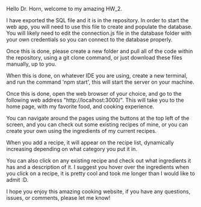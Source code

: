 Hello Dr. Horn, welcome to my amazing HW_2.

I have exported the SQL file and it is in the repository. In order to start the web app, you will need to use this file to create and populate the database.
You will likely need to edit the connection.js file in the database folder with your own credentials so you can connect to the database properly. 

Once this is done, please create a new folder and pull all of the code within the repository, using a git clone command, or just download these files manually, up to you.

When this is done, on whatever IDE you are using, create a new terminal, and run the command 'npm start', this will start the server on your machine.

Once this is done, open the web browser of your choice, and go to the following web address "http://localhost:3000/". This will take you to the home page, with my favorite food,
and cooking experience.

You can navigate around the pages using the buttons at the top left of the screen, and you can check out some existing recipes of mine, or you can create your own using the ingredients of my
current recipes. 

When you add a recipe, it will appear on the recipe list, dynamically increasing depending on what category you put it in.

You can also click on any existing recipe and check out what ingredients it has and a description of it.
I suggest you hover over the ingredients when you click on a recipe, it is pretty cool and took me longer than I would like to admit :D.

I hope you enjoy this amazing cooking website, if you have any questions, issues, or comments, please let me know!
